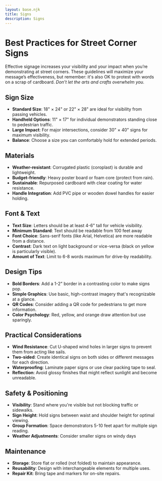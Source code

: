 ```yaml
---
layout: base.njk
title: Signs
description: Signs
---
```


# Best Practices for Street Corner Signs

Effective signage increases your visibility and your impact when you’re demonstrating at street corners. These guidelines will maximize your message’s effectiveness, but remember: it's also OK to protest with words on a scrap of cardboard. *Don’t let the arts and crafts overwhelm you.*

## Sign Size

- **Standard Size**: 18" × 24" or 22" × 28" are ideal for visibility from passing vehicles.
- **Handheld Options**: 11" × 17" for individual demonstrators standing close to pedestrian traffic.
- **Large Impact**: For major intersections, consider 30" × 40" signs for maximum visibility.
- **Balance**: Choose a size you can comfortably hold for extended periods.

## Materials

- **Weather-resistant**: Corrugated plastic (coroplast) is durable and lightweight.
- **Budget-friendly**: Heavy poster board or foam core (protect from rain).
- **Sustainable**: Repurposed cardboard with clear coating for water resistance.
- **Handle Integration**: Add PVC pipe or wooden dowel handles for easier holding.

## Font & Text

- **Text Size**: Letters should be at least 4-6" tall for vehicle visibility.
- **Minimum Standard**: Text should be readable from 100 feet away
- **Font Choice**: Sans-serif fonts (like Arial, Helvetica) are more readable from a distance.
- **Contrast**: Dark text on light background or vice-versa (black on yellow is particularly visible).
- **Amount of Text**: Limit to 6-8 words maximum for drive-by readability.

## Design Tips

- **Bold Borders**: Add a 1-2" border in a contrasting color to make signs pop.
- **Simple Graphics**: Use basic, high-contrast imagery that's recognizable at a glance.
- **QR Codes**: Consider adding a QR code for pedestrians to get more information.
- **Color Psychology**: Red, yellow, and orange draw attention but use sparingly.

## Practical Considerations

- **Wind Resistance**: Cut U-shaped wind holes in larger signs to prevent them from acting like sails.
- **Two-sided**: Create identical signs on both sides or different messages for each direction.
- **Waterproofing**: Laminate paper signs or use clear packing tape to seal.
- **Reflection**: Avoid glossy finishes that might reflect sunlight and become unreadable.

## Safety & Positioning

- **Visibility**: Stand where you're visible but not blocking traffic or sidewalks.
- **Sign Height**: Hold signs between waist and shoulder height for optimal viewing.
- **Group Formation**: Space demonstrators 5-10 feet apart for multiple sign reading.
- **Weather Adjustments**: Consider smaller signs on windy days

## Maintenance

- **Storage**: Store flat or rolled (not folded) to maintain appearance.
- **Reusability**: Design with interchangeable elements for multiple uses.
- **Repair Kit**: Bring tape and markers for on-site repairs.